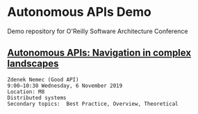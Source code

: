 # Autonomous APIs Demo

Demo repository for O'Reilly Software Architecture Conference

## [Autonomous APIs: Navigation in complex landscapes](https://conferences.oreilly.com/software-architecture/sa-eu/public/schedule/detail/79145)

```
Zdenek Nemec (Good API)
9:00–10:30 Wednesday, 6 November 2019
Location: M8
Distributed systems
Secondary topics:  Best Practice, Overview, Theoretical
```
